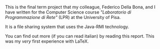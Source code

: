 This is the final term project that my colleague, Federico Della Bona, and I have written for the Computer 
Science course _"Laboratorio di Programmazione di Rete"_  (LPR) at the University of Pisa.

It is a file sharing system that uses the Java-RMI technology.

You can find out more (if you can read italian) by reading this report. This was my _very_ first experience with LaTeX. 